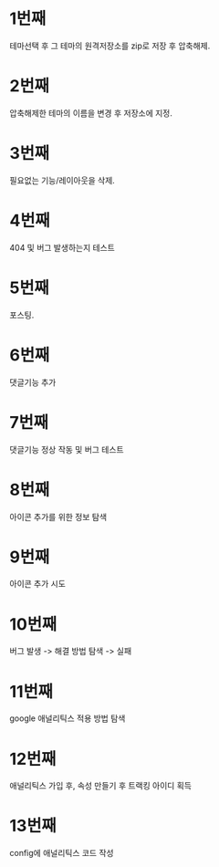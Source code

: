 # 1번째
테마선택 후 그 테마의 원격저장소를 zip로 저장 후 압축해제.
# 2번째
압축해제한 테마의 이름을 변경 후 저장소에 지정.
# 3번째
필요없는 기능/레이아웃을 삭제.
# 4번째
404 및 버그 발생하는지 테스트
# 5번째
포스팅.
# 6번째
댓글기능 추가
# 7번째
댓글기능 정상 작동 및 버그 테스트
# 8번째
아이콘 추가를 위한 정보 탐색
# 9번째
아이콘 추가 시도
# 10번째
버그 발생 -> 해결 방법 탐색 -> 실패
# 11번째
google 애널리틱스 적용 방법 탐색
# 12번째
애널리틱스 가입 후, 속성 만들기 후 트랙킹 아이디 획득
# 13번째
config에 애널리틱스 코드 작성
